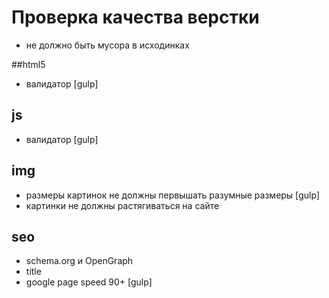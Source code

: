 # Проверка качества верстки
- не должно быть мусора в исходинках

##html5
- валидатор [gulp]

## js
- валидатор [gulp]

## img
- размеры картинок не должны первышать разумные размеры  [gulp]
- картинки не должны растягиваться на сайте

## seo
- schema.org и OpenGraph
- title
- google page speed 90+ [gulp]
